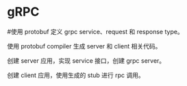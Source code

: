 # gRPC

#使用 protobuf 定义 grpc service、request 和 response type。

使用 protobuf compiler 生成 server 和 client 相关代码。

创建 server 应用，实现 service 接口，创建 grpc server。

创建 client 应用，使用生成的 stub 进行 rpc 调用。


